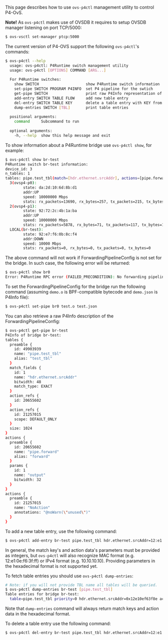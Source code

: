 This page describes how to use `ovs-p4ctl` management utility to control P4-OvS. 

**Note!** As `ovs-p4ctl` makes use of OVSDB it requires to setup OVSDB manager listening on port TCP/5000:

```bash
$ ovs-vsctl set-manager ptcp:5000
```

The current version of P4-OVS support the following `ovs-p4ctl`'s commands:

```bash
$ ovs-p4ctl --help
  usage: ovs-p4ctl: P4Runtime switch management utility
  usage: ovs-p4ctl [OPTIONS] COMMAND [ARG...]
  
  For P4Runtime switches:
    show SWITCH                     show P4Runtime switch information
    set-pipe SWITCH PROGRAM P4INFO  set P4 pipeline for the swtich
    get-pipe SWITCH                 print raw P4Info representation of P4 program
    add-entry SWITCH TABLE FLOW     add new table entry
    del-entry SWITCH TABLE KEY      delete a table entry with KEY from TABLE
    dump-entries SWITCH [TBL]       print table entries
  
  positional arguments:
    command     Subcommand to run
  
  optional arguments:
    -h, --help  show this help message and exit
```

To show information about a P4Runtime bridge use `ovs-p4ctl show`, for example:

```bash
$ ovs-p4ctl show br-test
P4Runtime switch br-test information:
device_id: 3
n_tables: 1
tables: pipe.test_tbl(match=[hdr.ethernet.srcAddr], actions=[pipe.forward, NoAction])
  3(ovsp4-p0):
        state: da:2d:10:6d:8b:d1
        addr:UP
        speed: 10000000 Mbps
        stats: rx_packets=13690, rx_bytes=257, tx_packets=215, tx_bytes=15339
  2(ovsp4-p1):
        state: 92:72:2c:4b:1a:ba
        addr:UP
        speed: 10000000 Mbps
        stats: rx_packets=5878, rx_bytes=71, tx_packets=117, tx_bytes=11251
  LOCAL(br-test):
        state: 92:e7:f6:0b:8c:f4
        addr:DOWN
        speed: 10000 Mbps
        stats: rx_packets=0, rx_bytes=0, tx_packets=0, tx_bytes=0
```

The above command will not work if ForwardingPipelineConfig is not set for the bridge. In such case, the following
error will be returned:

```bash
$ ovs-p4ctl show br0
Error: P4Runtime RPC error (FAILED_PRECONDITION): No forwarding pipeline config set for this device
```

To set the ForwardingPipelineConfig for the bridge run the following command (assuming `demo.o` is BPF-compatible bytecode
and `demo.json` is P4Info file):

```bash
$ ovs-p4ctl set-pipe br0 test.o test.json
```

You can also retrieve a raw P4Info description of the ForwardingPipelineConfig:

```bash
$ ovs-p4ctl get-pipe br-test
P4Info of bridge br-test:
tables {
  preamble {
    id: 49903939
    name: "pipe.test_tbl"
    alias: "test_tbl"
  }
  match_fields {
    id: 1
    name: "hdr.ethernet.srcAddr"
    bitwidth: 48
    match_type: EXACT
  }
  action_refs {
    id: 20655602
  }
  action_refs {
    id: 21257015
    scope: DEFAULT_ONLY
  }
  size: 1024
}
actions {
  preamble {
    id: 20655602
    name: "pipe.forward"
    alias: "forward"
  }
  params {
    id: 1
    name: "output"
    bitwidth: 32
  }
}
actions {
  preamble {
    id: 21257015
    name: "NoAction"
    annotations: "@noWarn(\"unused\")"
  }
}
```

To add a new table entry, use the following command:

```bash
$ ovs-p4ctl add-entry br-test pipe.test_tbl hdr.ethernet.srcAddr=12:e1:0e:f6:3f:ff,action="pipe.forward(5)"
```

In general, the match key's and action data's parameters must be provided as integers, but `ovs-p4ctl` will also recognize
MAC format (e.g. 12:e1:0e:f6:3f:ff) or IPv4 format (e.g. 10.10.10.10). Providing parameters in the hexadecimal format is not supported yet.

To fetch table entries you should use `ovs-p4ctl dump-entries`:

```bash
# Note: if you will not provide TBL name all tables will be queried.
$ ovs-p4ctl dump-entries br-test [pipe.test_tbl]
Table entries for bridge br-test:
  table=pipe.test_tbl priority=0 hdr.ethernet.srcAddr=0x12e10ef63f8e actions=pipe.forward(output=0x00000004)
```

Note that `dump-entries` command will always return match keys and action data in the hexadecimal format.

To delete a table entry use the following command:

```bash
$ ovs-p4ctl del-entry br-test pipe.test_tbl hdr.ethernet.srcAddr=12:e1:0e:f6:3f:ff
```


